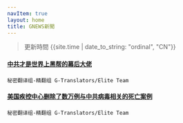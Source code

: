 ```yaml
---
navItem: true
layout: home
title: GNEWS新聞
---
```


> 更新時間 {{site.time | date_to_string: "ordinal", "CN"}}
#### [中共才是世界上黑帮的幕后大佬](2022/2201508.md)
 `秘密翻译组-精翻组 G-Translators/Elite Team`


#### [美国疾控中心删除了数万例与中共病毒相关的死亡案例](2022/2201662.md)
 `秘密翻译组-精翻组 G-Translators/Elite Team`